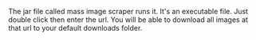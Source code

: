 The jar file called mass image scraper runs it. It's an executable file. Just double click then enter the url. You will be able to download all images at that url to your default downloads folder.
